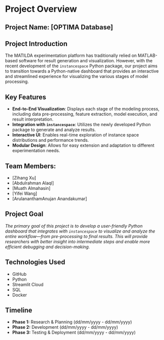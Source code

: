 # Project Overview

## Project Name: [OPTIMA Database]

## Project Introduction
The MATILDA experimentation platform has traditionally relied on MATLAB-based software for result generation and visualization. However, with the recent development of the `instancespace` Python package, our project aims to transition towards a Python-native dashboard that provides an interactive and streamlined experience for visualizing the various stages of model processing.


## Key Features
- **End-to-End Visualization**: Displays each stage of the modeling process, including data pre-processing, feature extraction, model execution, and result interpretation.
- **Integration with `instancespace`**: Utilizes the newly developed Python package to generate and analyze results.
- **Interactive UI**: Enables real-time exploration of instance space distributions and performance trends.
- **Modular Design**: Allows for easy extension and adaptation to different experimentation needs.

## Team Members:
- [Zihang Xu]
- [Abdulrahman Alaql]
- [Muath Almahasin]
- [Yifei Wang]
- [ArulananthamAnujan Anandakumar]


## Project Goal
_The primary goal of this project is to develop a user-friendly Python dashboard that integrates with `instancespace` to visualize and analyze the entire workflow—from pre-processing to final results. This will provide researchers with better insight into intermediate steps and enable more efficient debugging and decision-making._

## Technologies Used
- GitHub
- Python
- Streamlit Cloud
- SQL
- Docker

## Timeline
- **Phase 1:** Research & Planning (dd/mm/yyyy - dd/mm/yyyy)
- **Phase 2:** Development (dd/mm/yyyy - dd/mm/yyyy)
- **Phase 3:** Testing & Deployment (dd/mm/yyyy - dd/mm/yyyy)
